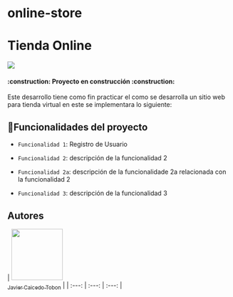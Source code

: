 # online-store

<h1>Tienda Online</h1>

<p text-align="left">
   <img src="https://img.shields.io/badge/STATUS-EN%20DESAROLLO-green">
</p>

<h4 text-align="center">
:construction: Proyecto en construcción :construction:
</h4>

Este desarrollo tiene como fin practicar el como se desarrolla un sitio web para tienda virtual en este se implementara lo siguiente:

## :hammer:Funcionalidades del proyecto

- `Funcionalidad 1`: Registro de Usuario

- `Funcionalidad 2`: descripción de la funcionalidad 2

- `Funcionalidad 2a`: descripción de la funcionalidade 2a relacionada con la funcionalidad 2

- `Funcionalidad 3`: descripción de la funcionalidad 3


## Autores

| [<img src="https://avatars.githubusercontent.com/u/37356058?v=4" width=115><br><sub>Javier Caicedo Tobon</sub>](https://github.com/caicedotobonjavier) |
| :---: | :---: | :---: |